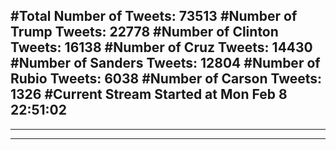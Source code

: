 #Total Number of Tweets: 73513 
#Number of Trump Tweets: 22778
#Number of Clinton Tweets: 16138
#Number of Cruz Tweets: 14430
#Number of Sanders Tweets: 12804
#Number of Rubio Tweets: 6038
#Number of Carson Tweets: 1326
#Current Stream Started at Mon Feb  8 22:51:02
---
---
---
